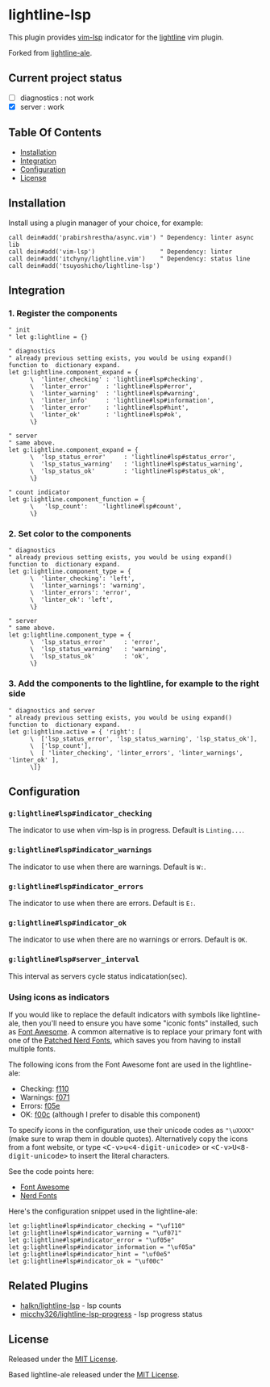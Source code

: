 # lightline-lsp

This plugin provides [vim-lsp](https://github.com/prabirshrestha/vim-lsp) indicator for the [lightline](https://github.com/itchyny/lightline.vim) vim plugin.

Forked from [lightline-ale](https://github.com/maximbaz/lightline-ale).

## Current project status

- [ ] diagnostics : not work
- [x] server      : work

## Table Of Contents

- [Installation](#installation)
- [Integration](#integration)
- [Configuration](#configuration)
- [License](#license)

## Installation

Install using a plugin manager of your choice, for example:

```viml
call dein#add('prabirshrestha/async.vim') " Dependency: linter async lib
call dein#add('vim-lsp')                  " Dependency: linter
call dein#add('itchyny/lightline.vim')    " Dependency: status line
call dein#add('tsuyoshicho/lightline-lsp')
```

## Integration

### 1. Register the components

```viml
" init
" let g:lightline = {}

" diagnostics
" already previous setting exists, you would be using expand() function to  dictionary expand.
let g:lightline.component_expand = {
      \  'linter_checking' : 'lightline#lsp#checking',
      \  'linter_error'    : 'lightline#lsp#error',
      \  'linter_warning'  : 'lightline#lsp#warning',
      \  'linter_info'     : 'lightline#lsp#information',
      \  'linter_error'    : 'lightline#lsp#hint',
      \  'linter_ok'       : 'lightline#lsp#ok',
      \}

" server
" same above.
let g:lightline.component_expand = {
      \  'lsp_status_error'     : 'lightline#lsp#status_error',
      \  'lsp_status_warning'   : 'lightline#lsp#status_warning',
      \  'lsp_status_ok'        : 'lightline#lsp#status_ok',
      \}

" count indicator
let g:lightline.component_function = {
      \   'lsp_count':    'lightline#lsp#count',
      \}
```

### 2. Set color to the components

```viml
" diagnostics
" already previous setting exists, you would be using expand() function to  dictionary expand.
let g:lightline.component_type = {
      \  'linter_checking': 'left',
      \  'linter_warnings': 'warning',
      \  'linter_errors': 'error',
      \  'linter_ok': 'left',
      \}

" server
" same above.
let g:lightline.component_type = {
      \  'lsp_status_error'     : 'error',
      \  'lsp_status_warning'   : 'warning',
      \  'lsp_status_ok'        : 'ok',
      \}
```

### 3. Add the components to the lightline, for example to the right side

```viml
" diagnostics and server
" already previous setting exists, you would be using expand() function to  dictionary expand.
let g:lightline.active = { 'right': [
      \  ['lsp_status_error', 'lsp_status_warning', 'lsp_status_ok'],
      \  ['lsp_count'],
      \  [ 'linter_checking', 'linter_errors', 'linter_warnings', 'linter_ok' ],
      \]}
```

## Configuration

### `g:lightline#lsp#indicator_checking`

The indicator to use when vim-lsp is in progress. Default is `Linting...`.

### `g:lightline#lsp#indicator_warnings`

The indicator to use when there are warnings. Default is `W:`.

### `g:lightline#lsp#indicator_errors`

The indicator to use when there are errors. Default is `E:`.

### `g:lightline#lsp#indicator_ok`

The indicator to use when there are no warnings or errors. Default is `OK`.

### `g:lightline#lsp#server_interval`

This interval as servers cycle status indicatation(sec).

### Using icons as indicators

If you would like to replace the default indicators with symbols like lightline-ale, then you'll need to ensure you have some "iconic fonts" installed, such as [Font Awesome](https://fontawesome.com). A common alternative is to replace your primary font with one of the [Patched Nerd Fonts](https://github.com/ryanoasis/nerd-fonts), which saves you from having to install multiple fonts.

The following icons from the Font Awesome font are used in the lightline-ale:

- Checking: [f110](https://fontawesome.com/icons/spinner)
- Warnings: [f071](https://fontawesome.com/icons/exclamation-triangle)
- Errors: [f05e](https://fontawesome.com/icons/ban)
- OK: [f00c](https://fontawesome.com/icons/check) (although I prefer to disable this component)

To specify icons in the configuration, use their unicode codes as `"\uXXXX"` (make sure to wrap them in double quotes). Alternatively copy the icons from a font website, or type <kbd>\<C-v\>u\<4-digit-unicode\></kbd> or <kbd>\<C-v\>U\<8-digit-unicode\></kbd> to insert the literal characters.

See the code points here:

- [Font Awesome](https://fontawesome.com/icons)
- [Nerd Fonts](https://github.com/ryanoasis/nerd-fonts#glyph-sets)

Here's the configuration snippet used in the lightline-ale:

```viml
let g:lightline#lsp#indicator_checking = "\uf110"
let g:lightline#lsp#indicator_warning = "\uf071"
let g:lightline#lsp#indicator_error = "\uf05e"
let g:lightline#lsp#indicator_information = "\uf05a"
let g:lightline#lsp#indicator_hint = "\uf0e5"
let g:lightline#lsp#indicator_ok = "\uf00c"
```

## Related Plugins

- [halkn/lightline-lsp](https://github.com/halkn/lightline-lsp) - lsp counts
- [micchy326/lightline-lsp-progress](https://github.com/micchy326/lightline-lsp-progress) - lsp progress status

## License

Released under the [MIT License](LICENSE).

Based lightline-ale released under the [MIT License](LICENSE-lightline-ale).
